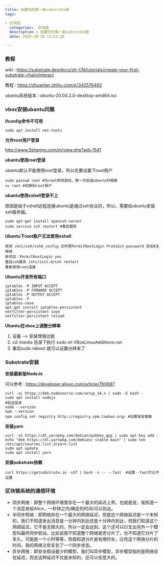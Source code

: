 ```yaml
---
title: 创建你的第一条substrate链
tags:

- 区块链
  categories:  区块链
  description : 创建你的第一条substrate链
  date: 2020-10-30 13:53:30

---
```


### 教程

wiki : https://substrate.dev/docs/zh-CN/tutorials/create-your-first-substrate-chain/interact

教程 : https://zhuanlan.zhihu.com/p/342576492

ubantu系统版本 : ubuntu-20.04.2.0-desktop-amd64.iso

### vbox安装ubantu问题

**ifconfig命令不可用**

```
sudo apt install net-tools
```

**允许root用户登录**

http://www.5sharing.com/m/view.php?aid=1541

**ubantu使用root登录**

ubantu默认不能使用root登录，所以先要设置下root用户

```
sudo passwd root #为root修改密码，第一次安装ubanto时候做
su root #切换到root用户
```

**ubantu使用xshell登录不上**

原因是由于xshell远程连接ubuntu是通过ssh协议的，所以，需要给ubuntu安装ssh服务器。

```
sudo apt-get install openssh-server
sudo service ssh restart #重启服务
```

**Ubantu下root账户无法使用xshell**

```
修改 /etc/ssh/sshd_config 文件把PermitRootLogin Prohibit-password 添加#注释掉
新添加：PermitRootLogin yes
重启ssh服务 /etc/init.d/ssh restart
重新使用root连接
```

**Ubantu开发所有端口**

```
iptables -P INPUT ACCEPT
iptables -P FORWARD ACCEPT
iptables -P OUTPUT ACCEPT
iptables -F
iptables-save
apt-get install iptables-persistent
netfilter-persistent save
netfilter-persistent reload
```

**Ubantu在vbox上调整分辨率**

1. 设备 --> 安装增强功能
2. cd /media 目录下执行 sudo sh VBoxLinuxAdditions.run
3. 重启sudo reboot 就可以设置分辨率了

### Substrate安装

**安装最新版NodeJs**

可以参考 : https://developer.aliyun.com/article/760687

```
curl -sL https://deb.nodesource.com/setup_14.x | sudo -E bash -
sudo apt install nodejs
#验证版本
node --version
npm --version
npm config set registry http://registry.npm.taobao.org/ #设置淘宝镜像
```

**安装yarn**

```
curl -sS https://dl.yarnpkg.com/debian/pubkey.gpg | sudo apt-key add -
echo "deb https://dl.yarnpkg.com/debian/ stable main" | sudo tee /etc/apt/sources.list.d/yarn.list
sudo apt update
sudo apt install yarn
```

**安装substrate依赖**

```
curl https://getsubstrate.io -sSf | bash -s -- --fast  #设置--fast可以不设置
```

### 区块链系统的通信环境

- 同步网络：即整个网络环境里存在一个最大的延迟上界。也就是说，我知道一个消息发给Alice，一秒钟之内(确定的时间)可以到达。
- 半同步网络：即网络存在一个最大的网络延迟，但是这个网络延迟是一个未知的，我们不知道发出消息是一分钟内到达还是十分钟内到达，但我们知道这个网络延迟，它不是无限大的，所以一定会达到。这个还可以衍生出另外一个模型叫最终同步假设。比如说我不知道整个网络是否分片了，也不知道它分片了多久，可能是一个小时等等，但我知道分片是有限时长，过完这个网络分片的时间，我的网络又恢复到了一个同步状态。
- 异步网络：即安全假设最少的模型，我们叫异步模型，异步模型指的是网络存在延迟，而且这种延迟不仅是未知的，还可以任意大的。